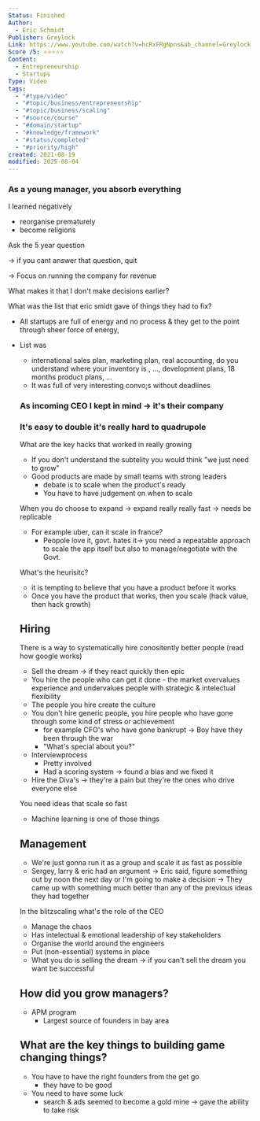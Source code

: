 ```yaml
---
Status: Finished
Author:
  - Eric Schmidt
Publisher: Greylock
Link: https://www.youtube.com/watch?v=hcRxFRgNpns&ab_channel=Greylock
Score /5: ⭐️⭐️⭐️⭐️⭐️
Content:
  - Entrepreneurship
  - Startups
Type: Video
tags:
  - "#type/video"
  - "#topic/business/entrepreneurship"
  - "#topic/business/scaling"
  - "#source/course"
  - "#domain/startup"
  - "#knowledge/framework"
  - "#status/completed"
  - "#priority/high"
created: 2021-08-19
modified: 2025-08-04
---
```

### As a young manager, you absorb everything

I learned negatively

- reorganise prematurely
- become religions

  

Ask the 5 year question

→ if you cant answer that question, quit

  

→ Focus on running the company for revenue

  

What makes it that I don't make decisions earlier?

  

What was the list that eric smidt gave of things they had to fix?

- All startups are full of energy and no process & they get to the point through sheer force of energy,
- List was
    
    - international sales plan, marketing plan, real accounting, do you understand where your inventory is , ..., development plans, 18 months product plans, ...
    - It was full of very interesting convo;s without deadlines
    
      
    
    ### As incoming CEO I kept in mind → it's their company
    
      
    
    ### It's easy to double it's really hard to quadrupole
    
      
    
    What are the key hacks that worked in really growing
    
    - If you don't understand the subtelity you would think "we just need to grow"
    - Good products are made by small teams with strong leaders
        - debate is to scale when the product's ready
        - You have to have judgement on when to scale
    
      
    
    When you do choose to expand → expand really really fast → needs be replicable
    
    - For example uber, can it scale in france?
        - Peopole love it, govt. hates it→ you need a repeatable approach to scale the app itself but also to manage/negotiate with the Govt.
    
      
    
    What's the heurisitc?
    
    - it is tempting to believe that you have a product before it works
    - Once you have the product that works, then you scale (hack value, then hack growth)
    
      
    
      
    
    ## Hiring
    
    There is a way to systematically hire conositently better people (read how google works)
    
    - Sell the dream → if they react quickly then epic
    - You hire the people who can get it done - the market overvalues experience and undervalues people with strategic & intelectual flexibility
    - The people you hire create the culture
    - You don't hire generic people, you hire people who have gone through some kind of stress or achievement
        - for example CFO's who have gone bankrupt → Boy have they been through the war
        - "What's special about you?"
    - Interviewprocess
        - Pretty involved
        - Had a scoring system → found a bias and we fixed it
    - Hire the Diva's → they're a pain but they're the ones who drive everyone else
    
      
    
    You need ideas that scale so fast
    
    - Machine learning is one of those things
    
      
    
    ## Management
    
    - We're just gonna run it as a group and scale it as fast as possible
    - Sergey, larry & eric had an argument → Eric said, figure something out by noon the next day or I'm going to make a decision → They came up with something much better than any of the previous ideas they had together
    
      
    
    In the blitzscaling what's the role of the CEO
    
    - Manage the chaos
    - Has intelectual & emotional leadership of key stakeholders
    - Organise the world around the engineers
    - Put (non-essential) systems in place
    - What you do is selling the dream → if you can't sell the dream you want be successful
    
      
    
    ## How did you grow managers?
    
    - APM program
        - Largest source of founders in bay area
    
      
    
    ## What are the key things to building game changing things?
    
    - You have to have the right founders from the get go
        - they have to be good
    - You need to have some luck
        - search & ads seemed to become a gold mine → gave the ability to take risk